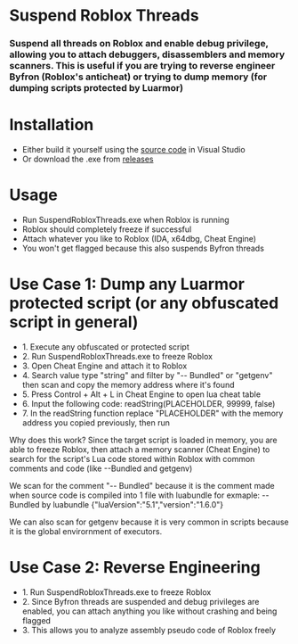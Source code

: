 <h1>Suspend Roblox Threads</h1>
<h3>Suspend <b>all</b> threads on Roblox and enable debug privilege, allowing you to attach debuggers, disassemblers and memory scanners. This is useful if you are trying to reverse engineer Byfron (Roblox's anticheat) or trying to dump memory (for dumping scripts protected by Luarmor)</h3>

<h1>Installation</h1>
<ul>
  <li>Either build it yourself using the <a href="https://github.com/Aureliustics/Suspend-Roblox-Threads/blob/main/main.cpp" target="_blank">source code</a> in Visual Studio</li>
  <li>Or download the .exe from <a href="https://github.com/Aureliustics/Suspend-Roblox-Threads/releases/tag/Release" target="_blank">releases</a></li>
</ul>

<h1>Usage</h1>
<ul>
  <li>Run SuspendRobloxThreads.exe when Roblox is running</li>
  <li>Roblox should completely freeze if successful</li>
  <li>Attach whatever you like to Roblox (IDA, x64dbg, Cheat Engine)</li>
  <li>You won't get flagged because this also suspends Byfron threads</li>
</ul>

<h1>Use Case 1: Dump any Luarmor protected script (or any obfuscated script in general)</h1>
<ul>
  <li>1. Execute any obfuscated or protected script</li>
  <li>2. Run SuspendRobloxThreads.exe to freeze Roblox</li>
  <li>3. Open Cheat Engine and attach it to Roblox</li>
  <li>4. Search value type "string" and filter by "-- Bundled" or "getgenv" then scan and copy the memory address where it's found</li>
  <li>5. Press Control + Alt + L in Cheat Engine to open lua cheat table</li>
  <li>6. Input the following code: readString(PLACEHOLDER, 99999, false) </li>
  <li>7. In the readString function replace "PLACEHOLDER" with the memory address you copied previously, then run</li>
</ul>
<p>Why does this work? Since the target script is loaded in memory, you are able to freeze Roblox, then attach a memory scanner (Cheat Engine) to search for the script's Lua code stored within Roblox with common comments and code (like --Bundled and getgenv)</p>
<p>We scan for the comment "-- Bundled" because it is the comment made when source code is compiled into 1 file with luabundle for exmaple: -- Bundled by luabundle {"luaVersion":"5.1","version":"1.6.0"}</p>
<p>We can also scan for getgenv because it is very common in scripts because it is the global envirornment of executors.</p>

<h1>Use Case 2: Reverse Engineering</h1>
<ul>
  <li>1. Run SuspendRobloxThreads.exe to freeze Roblox</li>
  <li>2. Since Byfron threads are suspended and debug privileges are enabled, you can attach anything you like without crashing and being flagged</li>
  <li>3. This allows you to analyze assembly pseudo code of Roblox freely</li>
</ul>
